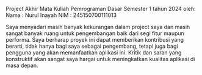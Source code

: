 Project Akhir Mata Kuliah Pemrograman Dasar Semester 1 tahun 2024 oleh:
  Nama  : Nurul Inayah
  NIM   : 245150700111013

Saya menyadari masih banyak kekurangan dalam project saya dan masih sangat 
banyak ruang untuk pengembangan baik dari segi fitur maupun performa.
Saya berharap proyek ini dapat memberikan kontribusi yang berarti, tidak 
hanya bagi saya sebagai pengembang, tetapi juga bagi pengguna yang akan 
memanfaatkan aplikasi ini. Kritik dan saran yang konstruktif akan sangat 
saya hargai untuk meningkatkan kualitas aplikasi di masa depan.
